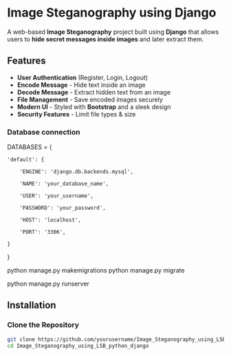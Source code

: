 # Image Steganography using Django

A web-based **Image Steganography** project built using **Django** that allows users to **hide secret messages inside images** and later extract them.

##  Features
- **User Authentication** (Register, Login, Logout)
- **Encode Message** - Hide text inside an image
- **Decode Message** - Extract hidden text from an image
- **File Management** - Save encoded images securely
- **Modern UI** - Styled with **Bootstrap** and a sleek design
- **Security Features** - Limit file types & size

### **Database connection**
DATABASES = {

    'default': {
    
        'ENGINE': 'django.db.backends.mysql',
        
        'NAME': 'your_database_name',
        
        'USER': 'your_username',
        
        'PASSWORD': 'your_password',
        
        'HOST': 'localhost',
        
        'PORT': '3306',
        
    }
    
}

python manage.py makemigrations
python manage.py migrate

python manage.py runserver

## Installation

### **Clone the Repository**
```bash
git clone https://github.com/yourusername/Image_Steganography_using_LSB_python_django.git
cd Image_Steganography_using_LSB_python_django





